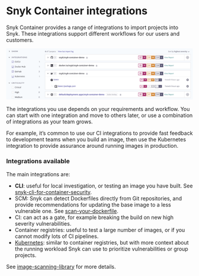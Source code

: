 # Snyk Container integrations

Snyk Container provides a range of integrations to import projects into Snyk. These integrations support different workflows for our users and customers.

![](../../../.gitbook/assets/projects.png)

The integrations you use depends on your requirements and workflow. You can start with one integration and move to others later, or use a combination of integrations as your team grows.

For example, it’s common to use our CI integrations to provide fast feedback to development teams when you build an image, then use the Kubernetes integration to provide assurance around running images in production.

### Integrations available

The main integrations are:

* **CLI**: useful for local investigation, or testing an image you have built. See [snyk-cli-for-container-security](../snyk-cli-for-container-security/ "mention").
* SCM: Snyk can detect Dockerfiles directly from Git repositories, and provide recommendations for updating the base image to a less vulnerable one. See [scan-your-dockerfile](../scan-your-dockerfile/ "mention").
* CI: can act as a gate, for example breaking the build on new high severity vulnerabilities.
* Container registries: useful to test a large number of images, or if you cannot modify lots of CI pipelines.
* [Kubernetes](https://support.snyk.io/hc/en-us/articles/360003916138-Kubernetes-integration-overview): similar to container registries, but with more context about the running workload Snyk can use to prioritize vulnerabilities or group projects.

See [image-scanning-library](../image-scanning-library/ "mention") for more details.
